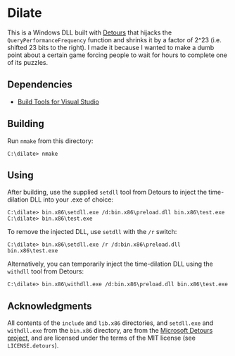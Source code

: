 # Dilate

This is a Windows DLL built with [Detours](https://github.com/microsoft/Detours)
that hijacks the `QueryPerformanceFrequency` function and shrinks it by a factor
of 2^23 (i.e. shifted 23 bits to the right). I made it because I wanted to make
a dumb point about a certain game forcing people to wait for hours to complete
one of its puzzles.

## Dependencies

* [Build Tools for Visual Studio](https://visualstudio.microsoft.com/downloads/)

## Building

Run `nmake` from this directory:

    C:\dilate> nmake

## Using

After building, use the supplied `setdll` tool from Detours to inject the
time-dilation DLL into your .exe of choice:

    C:\dilate> bin.x86\setdll.exe /d:bin.x86\preload.dll bin.x86\test.exe
    C:\dilate> bin.x86\test.exe

To remove the injected DLL, use `setdll` with the `/r` switch:

    C:\dilate> bin.x86\setdll.exe /r /d:bin.x86\preload.dll bin.x86\test.exe

Alternatively, you can temporarily inject the time-dilation DLL using the
`withdll` tool from Detours:

    C:\dilate> bin.x86\withdll.exe /d:bin.x86\preload.dll bin.x86\test.exe

## Acknowledgments

All contents of the `include` and `lib.x86` directories, and `setdll.exe`
and `withdll.exe` from the `bin.x86` directory, are from the [Microsoft
Detours project](https://github.com/microsoft/Detours), and are licensed
under the terms of the MIT license (see `LICENSE.detours`).
